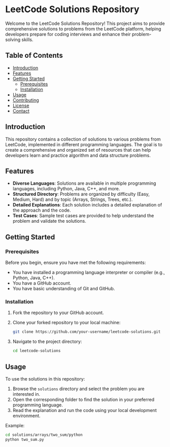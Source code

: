 # LeetCode Solutions Repository

Welcome to the LeetCode Solutions Repository! This project aims to provide comprehensive solutions to problems from the LeetCode platform, helping developers prepare for coding interviews and enhance their problem-solving skills.

## Table of Contents

- [Introduction](#introduction)
- [Features](#features)
- [Getting Started](#getting-started)
  - [Prerequisites](#prerequisites)
  - [Installation](#installation)
- [Usage](#usage)
- [Contributing](#contributing)
- [License](#license)
- [Contact](#contact)

## Introduction

This repository contains a collection of solutions to various problems from LeetCode, implemented in different programming languages. The goal is to create a comprehensive and organized set of resources that can help developers learn and practice algorithm and data structure problems.

## Features

- **Diverse Languages**: Solutions are available in multiple programming languages, including Python, Java, C++, and more.
- **Structured Directory**: Problems are organized by difficulty (Easy, Medium, Hard) and by topic (Arrays, Strings, Trees, etc.).
- **Detailed Explanations**: Each solution includes a detailed explanation of the approach and the code.
- **Test Cases**: Sample test cases are provided to help understand the problem and validate the solutions.

## Getting Started

### Prerequisites

Before you begin, ensure you have met the following requirements:

- You have installed a programming language interpreter or compiler (e.g., Python, Java, C++).
- You have a GitHub account.
- You have basic understanding of Git and GitHub.

### Installation

1. Fork the repository to your GitHub account.

2. Clone your forked repository to your local machine:

    ```bash
    git clone https://github.com/your-username/leetcode-solutions.git
    ```

3. Navigate to the project directory:

    ```bash
    cd leetcode-solutions
    ```

## Usage

To use the solutions in this repository:

1. Browse the `solutions` directory and select the problem you are interested in.
2. Open the corresponding folder to find the solution in your preferred programming language.
3. Read the explanation and run the code using your local development environment.

Example:

```bash
cd solutions/arrays/two_sum/python
python two_sum.py
